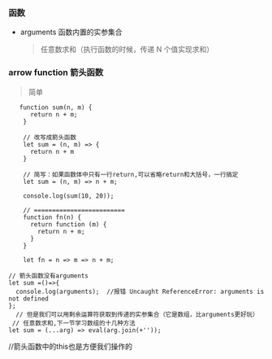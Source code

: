 ### 函数

- arguments 函数内置的实参集合
  > 任意数求和（执行函数的时候，传递 N 个值实现求和）

### arrow function 箭头函数

> 简单

```
   function sum(n, m) {
      return n + m;
    }

    // 改写成箭头函数
    let sum = (n, m) => {
      return n + m
    }

    // 简写：如果函数体中只有一行return,可以省略return和大括号，一行搞定
    let sum = (n, m) => n + m;

    console.log(sum(10, 20));

    // =========================
    function fn(n) {
      return function (m) {
        return n + m;
      }
    }

    let fn = n => m => n + m;
```

    // 箭头函数没有arguments
    let sum =()=>{
      console.log(arguments);  //报错 Uncaught ReferenceError: arguments is not defined
    };
      // 但是我们可以用剩余运算符获取到传递的实参集合（它是数组，比arguments更好玩）
     // 任意数求和,下一节学习数组的十几种方法
    let sum = (...arg) => eval(arg.join(+''));
  
  //箭头函数中的this也是方便我们操作的
